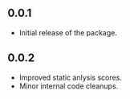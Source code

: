 ## 0.0.1

* Initial release of the package.

## 0.0.2

* Improved static anlysis scores.
* Minor internal code cleanups.